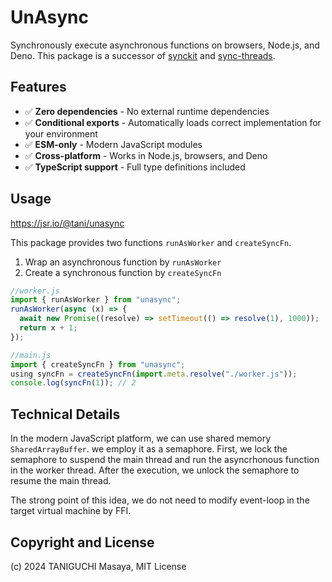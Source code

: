 # UnAsync

Synchronously execute asynchronous functions on browsers, Node.js, and Deno.
This package is a successor of [synckit](https://npmjs.com/package/synckit) and
[sync-threads](https://npmjs.com/package/sync-threads).

## Features

- ✅ **Zero dependencies** - No external runtime dependencies
- ✅ **Conditional exports** - Automatically loads correct implementation for your environment
- ✅ **ESM-only** - Modern JavaScript modules
- ✅ **Cross-platform** - Works in Node.js, browsers, and Deno
- ✅ **TypeScript support** - Full type definitions included

## Usage

https://jsr.io/@tani/unasync

This package provides two functions `runAsWorker` and `createSyncFn`.

1. Wrap an asynchronous function by `runAsWorker`
2. Create a synchronous function by `createSyncFn`

```js
//worker.js
import { runAsWorker } from "unasync";
runAsWorker(async (x) => {
  await new Promise((resolve) => setTimeout(() => resolve(1), 1000));
  return x + 1;
});
```

```js
//main.js
import { createSyncFn } from "unasync";
using syncFn = createSyncFn(import.meta.resolve("./worker.js"));
console.log(syncFn(1)); // 2
```

## Technical Details

In the modern JavaScript platform, we can use shared memory `SharedArrayBuffer`.
we employ it as a semaphore. First, we lock the semaphore to suspend the main
thread and run the asyncrhonous function in the worker thread. After the
execution, we unlock the semaphore to resume the main thread.

The strong point of this idea, we do not need to modify event-loop in the target
virtual machine by FFI.

## Copyright and License

(c) 2024 TANIGUCHI Masaya, MIT License
